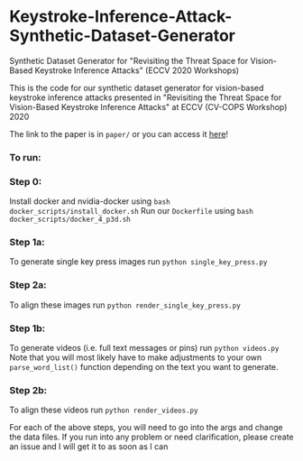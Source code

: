 # Keystroke-Inference-Attack-Synthetic-Dataset-Generator
Synthetic Dataset Generator for "Revisiting the Threat Space for Vision-Based Keystroke Inference Attacks" (ECCV 2020 Workshops)


This is the code for our synthetic dataset generator for vision-based keystroke inference attacks presented in "Revisiting the Threat Space for Vision-Based Keystroke Inference Attacks" at ECCV (CV-COPS Workshop) 2020

The link to the paper is in `paper/` or you can access it [here](..paper/eccv_cops_2020.pdf)!


### To run: 
### Step 0:
Install docker and nvidia-docker using `bash docker_scripts/install_docker.sh`
Run our `Dockerfile` using `bash docker_scripts/docker_4_p3d.sh`

### Step 1a: 
To generate single key press images run `python single_key_press.py`

### Step 2a:
To align these images run `python render_single_key_press.py`

### Step 1b: 
To generate videos (i.e. full text messages or pins) run `python videos.py`
Note that you will most likely have to make adjustments to your own `parse_word_list()` function depending on the text you want to generate.

### Step 2b:
To align these videos run `python render_videos.py`

For each of the above steps, you will need to go into the args and change the data files. If you run into any problem or need clarification, please create an issue and I will get it to as soon as I can 
